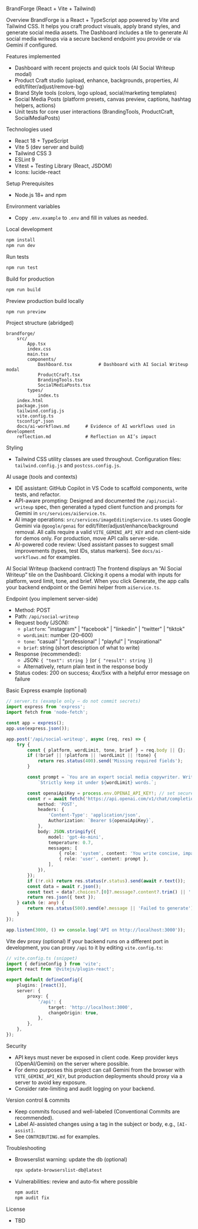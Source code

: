 BrandForge (React + Vite + Tailwind)

Overview
BrandForge is a React + TypeScript app powered by Vite and Tailwind CSS. It helps you craft product visuals, apply brand styles, and generate social media assets. The Dashboard includes a tile to generate AI social media writeups via a secure backend endpoint you provide or via Gemini if configured.

Features implemented
- Dashboard with recent projects and quick tools (AI Social Writeup modal)
- Product Craft studio (upload, enhance, backgrounds, properties, AI edit/filter/adjust/remove-bg)
- Brand Style tools (colors, logo upload, social/marketing templates)
- Social Media Posts (platform presets, canvas preview, captions, hashtag helpers, actions)
- Unit tests for core user interactions (BrandingTools, ProductCraft, SocialMediaPosts)

Technologies used
- React 18 + TypeScript
- Vite 5 (dev server and build)
- Tailwind CSS 3
- ESLint 9
- Vitest + Testing Library (React, JSDOM)
- Icons: lucide-react

Setup
Prerequisites
- Node.js 18+ and npm

Environment variables
- Copy `.env.example` to `.env` and fill in values as needed.

Local development
```powershell
npm install
npm run dev
```

Run tests
```powershell
npm run test
```

Build for production
```powershell
npm run build
```

Preview production build locally
```powershell
npm run preview
```

Project structure (abridged)
```
brandforge/
	src/
		App.tsx
		index.css
		main.tsx
		components/
			Dashboard.tsx          # Dashboard with AI Social Writeup modal
			ProductCraft.tsx
			BrandingTools.tsx
			SocialMediaPosts.tsx
		types/
			index.ts
	index.html
	package.json
	tailwind.config.js
	vite.config.ts
	tsconfig*.json
	docs/ai-workflows.md      # Evidence of AI workflows used in development
	reflection.md             # Reflection on AI’s impact
```

Styling
- Tailwind CSS utility classes are used throughout. Configuration files: `tailwind.config.js` and `postcss.config.js`.

AI usage (tools and contexts)
- IDE assistant: GitHub Copilot in VS Code to scaffold components, write tests, and refactor.
- API-aware prompting: Designed and documented the `/api/social-writeup` spec, then generated a typed client function and prompts for Gemini in `src/services/aiService.ts`.
- AI image operations: `src/services/imageEditingService.ts` uses Google Gemini via `@google/genai` for edit/filter/adjust/enhance/background removal. All calls require a valid `VITE_GEMINI_API_KEY` and run client-side for demos only. For production, move API calls server-side.
- AI-powered code review: Used assistant passes to suggest small improvements (types, test IDs, status markers). See `docs/ai-workflows.md` for examples.

AI Social Writeup (backend contract)
The frontend displays an “AI Social Writeup” tile on the Dashboard. Clicking it opens a modal with inputs for platform, word limit, tone, and brief. When you click Generate, the app calls your backend endpoint or the Gemini helper from `aiService.ts`.

Endpoint (you implement server-side)
- Method: POST
- Path: `/api/social-writeup`
- Request body (JSON):
	- `platform`: "instagram" | "facebook" | "linkedin" | "twitter" | "tiktok"
	- `wordLimit`: number (20–600)
	- `tone`: "casual" | "professional" | "playful" | "inspirational"
	- `brief`: string (short description of what to write)
- Response (recommended):
	- JSON: `{ "text": string }` (or `{ "result": string }`)
	- Alternatively, return plain text in the response body
- Status codes: 200 on success; 4xx/5xx with a helpful error message on failure

Basic Express example (optional)
```ts
// server.ts (example only — do not commit secrets)
import express from 'express';
import fetch from 'node-fetch';

const app = express();
app.use(express.json());

app.post('/api/social-writeup', async (req, res) => {
	try {
		const { platform, wordLimit, tone, brief } = req.body || {};
		if (!brief || !platform || !wordLimit || !tone) {
			return res.status(400).send('Missing required fields');
		}

		const prompt = `You are an expert social media copywriter. Write a ${tone} ${platform} caption about: "${brief}". ` +
			`Strictly keep it under ${wordLimit} words.`;

		const openaiApiKey = process.env.OPENAI_API_KEY!; // set securely
		const r = await fetch('https://api.openai.com/v1/chat/completions', {
			method: 'POST',
			headers: {
				'Content-Type': 'application/json',
				Authorization: `Bearer ${openaiApiKey}`,
			},
			body: JSON.stringify({
				model: 'gpt-4o-mini',
				temperature: 0.7,
				messages: [
					{ role: 'system', content: 'You write concise, impactful social media copy.' },
					{ role: 'user', content: prompt },
				],
			}),
		});
		if (!r.ok) return res.status(r.status).send(await r.text());
		const data = await r.json();
		const text = data?.choices?.[0]?.message?.content?.trim() || '';
		return res.json({ text });
	} catch (e: any) {
		return res.status(500).send(e?.message || 'Failed to generate');
	}
});

app.listen(3000, () => console.log('API on http://localhost:3000'));
```

Vite dev proxy (optional)
If your backend runs on a different port in development, you can proxy `/api` to it by editing `vite.config.ts`:

```ts
// vite.config.ts (snippet)
import { defineConfig } from 'vite';
import react from '@vitejs/plugin-react';

export default defineConfig({
	plugins: [react()],
	server: {
		proxy: {
			'/api': {
				target: 'http://localhost:3000',
				changeOrigin: true,
			},
		},
	},
});
```

Security
- API keys must never be exposed in client code. Keep provider keys (OpenAI/Gemini) on the server where possible.
- For demo purposes this project can call Gemini from the browser with `VITE_GEMINI_API_KEY`, but production deployments should proxy via a server to avoid key exposure.
- Consider rate-limiting and audit logging on your backend.

Version control & commits
- Keep commits focused and well-labeled (Conventional Commits are recommended).
- Label AI-assisted changes using a tag in the subject or body, e.g., `[AI-assist]`.
- See `CONTRIBUTING.md` for examples.

Troubleshooting
- Browserslist warning: update the db (optional)
	```powershell
	npx update-browserslist-db@latest
	```
- Vulnerabilities: review and auto-fix where possible
	```powershell
	npm audit
	npm audit fix
	```

License
- TBD
